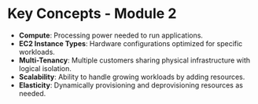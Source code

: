 # Key Concepts - Module 2

- **Compute**: Processing power needed to run applications.
- **EC2 Instance Types**: Hardware configurations optimized for specific workloads.
- **Multi-Tenancy**: Multiple customers sharing physical infrastructure with logical isolation.
- **Scalability**: Ability to handle growing workloads by adding resources.
- **Elasticity**: Dynamically provisioning and deprovisioning resources as needed.

